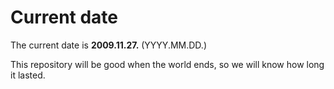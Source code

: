 # Current date

The current date is **2009.11.27.** (YYYY.MM.DD.)

This repository will be good when the world ends, so we will know how long it lasted.